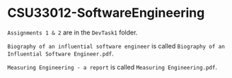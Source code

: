 # CSU33012-SoftwareEngineering

`Assignments 1 & 2` are in the `DevTask1` folder.   

`Biography of an influential software engineer` is called `Biography of an Influential Software Engineer.pdf`.  

`Measuring Engineering - a report` is called `Measuring Engineering.pdf`.
